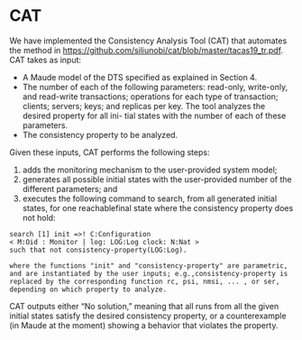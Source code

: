# CAT

We have implemented the Consistency Analysis Tool (CAT) that automates the
method in <https://github.com/siliunobi/cat/blob/master/tacas19_tr.pdf>. CAT takes as input:

- A Maude model of the DTS specified as explained in Section 4.
- The number of each of the following parameters: read-only, write-only, and
    read-write transactions; operations for each type of transaction; clients; servers;
    keys; and replicas per key. The tool analyzes the desired property for all ini-
    tial states with the number of each of these parameters.
- The consistency property to be analyzed.

Given these inputs, CAT performs the following steps:

1. adds the monitoring mechanism to the user-provided system model;
2. generates all possible initial states with the user-provided number of the
    different parameters; and
3. executes the following command to search, from all generated initial states,
    for one reachablefinal state where the consistency property does not hold:

```
search [1] init =>! C:Configuration
< M:Oid : Monitor | log: LOG:Log clock: N:Nat >
such that not consistency-property(LOG:Log).
```
```
where the functions "init" and "consistency-property" are parametric, and are instantiated by the user inputs; e.g.,consistency-property is replaced by the corresponding function rc, psi, nmsi, ... , or ser, depending on which property to analyze.
```
CAT outputs either “No solution,” meaning that all runs from all the given
initial states satisfy the desired consistency property, or a counterexample (in
Maude at the moment) showing a behavior that violates the property.
